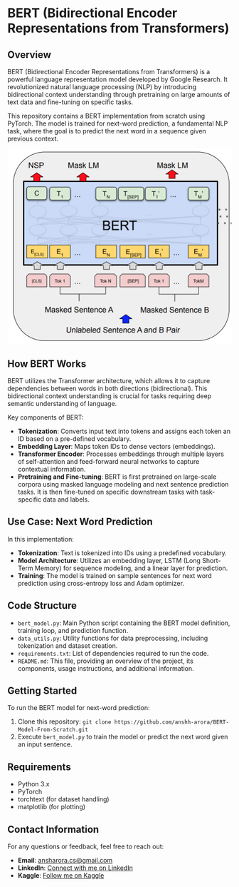 # BERT (Bidirectional Encoder Representations from Transformers)

## Overview
BERT (Bidirectional Encoder Representations from Transformers) is a powerful language representation model developed by Google Research. It revolutionized natural language processing (NLP) by introducing bidirectional context understanding through pretraining on large amounts of text data and fine-tuning on specific tasks.

This repository contains a BERT implementation from scratch using PyTorch. The model is trained for next-word prediction, a fundamental NLP task, where the goal is to predict the next word in a sequence given previous context.

![BERT Model](https://github.com/anshh-arora/BERT-Model-From-Scratch/blob/main/BERT.png)

## How BERT Works
BERT utilizes the Transformer architecture, which allows it to capture dependencies between words in both directions (bidirectional). This bidirectional context understanding is crucial for tasks requiring deep semantic understanding of language.

Key components of BERT:
- **Tokenization**: Converts input text into tokens and assigns each token an ID based on a pre-defined vocabulary.
- **Embedding Layer**: Maps token IDs to dense vectors (embeddings).
- **Transformer Encoder**: Processes embeddings through multiple layers of self-attention and feed-forward neural networks to capture contextual information.
- **Pretraining and Fine-tuning**: BERT is first pretrained on large-scale corpora using masked language modeling and next sentence prediction tasks. It is then fine-tuned on specific downstream tasks with task-specific data and labels.

## Use Case: Next Word Prediction
In this implementation:
- **Tokenization**: Text is tokenized into IDs using a predefined vocabulary.
- **Model Architecture**: Utilizes an embedding layer, LSTM (Long Short-Term Memory) for sequence modeling, and a linear layer for prediction.
- **Training**: The model is trained on sample sentences for next word prediction using cross-entropy loss and Adam optimizer.

## Code Structure
- `bert_model.py`: Main Python script containing the BERT model definition, training loop, and prediction function.
- `data_utils.py`: Utility functions for data preprocessing, including tokenization and dataset creation.
- `requirements.txt`: List of dependencies required to run the code.
- `README.md`: This file, providing an overview of the project, its components, usage instructions, and additional information.

## Getting Started
To run the BERT model for next-word prediction:
1. Clone this repository: `git clone https://github.com/anshh-arora/BERT-Model-From-Scratch.git`
2. Execute `bert_model.py` to train the model or predict the next word given an input sentence.

## Requirements
- Python 3.x
- PyTorch
- torchtext (for dataset handling)
- matplotlib (for plotting)



## Contact Information
For any questions or feedback, feel free to reach out:

- **Email**: [ansharora.cs@gmail.com](mailto:ansharora.cs@gmail.com)
- **LinkedIn**: [Connect with me on LinkedIn](https://www.linkedin.com/in/ansh-arora-data-scientist/)
- **Kaggle**: [Follow me on Kaggle](https://www.kaggle.com/ansh1529)
